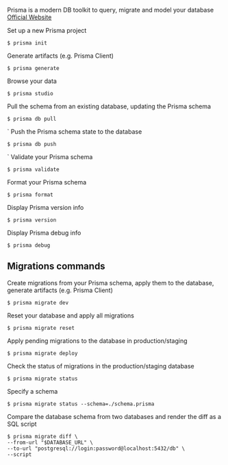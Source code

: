 Prisma is a modern DB toolkit to query, migrate and model your database [Official Website](https://prisma.io)


Set up a new Prisma project
```shell
$ prisma init
```

Generate artifacts (e.g. Prisma Client)
```shell
$ prisma generate
```

Browse your data
```shell
$ prisma studio
```

Pull the schema from an existing database, updating the Prisma schema
```shell
$ prisma db pull
```
`
Push the Prisma schema state to the database
```shell
$ prisma db push
```
`
Validate your Prisma schema
```shell
$ prisma validate
```

Format your Prisma schema
```shell
$ prisma format
````

Display Prisma version info
```shell
$ prisma version
```

Display Prisma debug info

```shell
$ prisma debug
```

## Migrations commands 

Create migrations from your Prisma schema, apply them to the database, generate artifacts (e.g. Prisma Client)
```shell
$ prisma migrate dev
```

Reset your database and apply all migrations    
```shell
$ prisma migrate reset
```

Apply pending migrations to the database in production/staging
```shell
$ prisma migrate deploy
```

Check the status of migrations in the production/staging database
```shell
$ prisma migrate status
```

Specify a schema
```shell
$ prisma migrate status --schema=./schema.prisma
```

Compare the database schema from two databases and render the diff as a SQL script
```shell
$ prisma migrate diff \
--from-url "$DATABASE_URL" \
--to-url "postgresql://login:password@localhost:5432/db" \
--script
```
